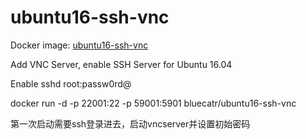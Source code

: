 # ubuntu16-ssh-vnc
Docker image: [ubuntu16-ssh-vnc](https://hub.docker.com/r/bluecatr/ubuntu16-ssh-vnc)

Add VNC Server, enable SSH Server for Ubuntu 16.04

Enable sshd root:passw0rd@

docker run -d -p 22001:22 -p 59001:5901 bluecatr/ubuntu16-ssh-vnc

第一次启动需要ssh登录进去，启动vncserver并设置初始密码
